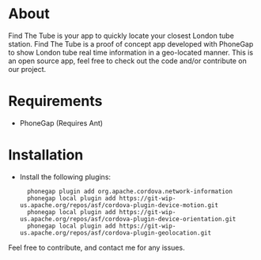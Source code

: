 # About
Find The Tube is your app to quickly locate your closest London tube station.
Find The Tube is a proof of concept app developed with PhoneGap to show London tube real time information in a geo-located manner. This is an open source app, feel free to check out the code and/or contribute on our project.

# Requirements

- PhoneGap (Requires Ant)


# Installation

- Install the following plugins:

        phonegap plugin add org.apache.cordova.network-information
        phonegap local plugin add https://git-wip-us.apache.org/repos/asf/cordova-plugin-device-motion.git
        phonegap local plugin add https://git-wip-us.apache.org/repos/asf/cordova-plugin-device-orientation.git 
        phonegap local plugin add https://git-wip-us.apache.org/repos/asf/cordova-plugin-geolocation.git



Feel free to contribute, and contact me for any issues.

